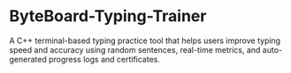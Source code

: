 # ByteBoard-Typing-Trainer
A C++ terminal-based typing practice tool that helps users improve typing speed and accuracy using random sentences, real-time metrics, and auto-generated progress logs and certificates.
